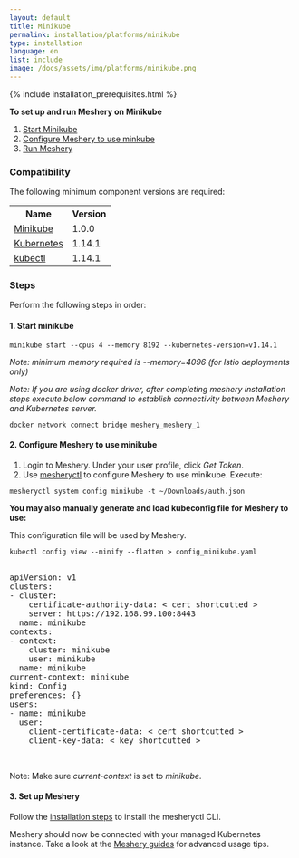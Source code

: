 ```yaml
---
layout: default
title: Minikube
permalink: installation/platforms/minikube
type: installation
language: en
list: include
image: /docs/assets/img/platforms/minikube.png
---
```


{% include installation_prerequisites.html %}

**To set up and run Meshery on Minikube** 

1. [Start Minikube](#1-start-minikube)
1. [Configure Meshery to use minkube](#2-configure-meshery-to-use-minikube)
1. [Run Meshery](#3-set-up-meshery)

### **Compatibility**
The following minimum component versions are required:

<table id="compatibility-table">
  <tr>
    <th id="model">Name</th>
    <th id="model">Version</th> 
  </tr>
  <tr>
    <td><a href="https://kubernetes.io/docs/tasks/tools/install-minikube/">Minikube</a></td>
    <td>1.0.0 </td>
  </tr>
  <tr>
    <td><a href="https://istio.io/docs/setup/kubernetes/prepare/platform-setup/minikube/">Kubernetes</a></td>
    <td>1.14.1</td>
  </tr>
  <tr>
    <td><a href="https://kubernetes.io/docs/tasks/tools/install-kubectl/">kubectl</a></td>
    <td>1.14.1</td>
  </tr>
</table>

### **Steps**
Perform the following steps in order:

#### 1. **Start minikube**

```minikube start --cpus 4 --memory 8192 --kubernetes-version=v1.14.1```

*Note: minimum memory required is --memory=4096 (for Istio deployments only)*

*Note: If you are using docker driver, after completing meshery installation steps execute below command to establish connectivity between Meshery and Kubernetes server.*

```docker network connect bridge meshery_meshery_1```

#### 2. **Configure Meshery to use minikube**

1. Login to Meshery. Under your user profile, click *Get Token*.
2. Use [mesheryctl](/docs/installation#using-mesheryctl) to configure Meshery to use minikube. Execute:

```mesheryctl system config minikube -t ~/Downloads/auth.json```

**You may also manually generate and load kubeconfig file for Meshery to use:**

This configuration file will be used by Meshery.

```kubectl config view --minify --flatten > config_minikube.yaml```

<pre class="codeblock-pre">
<div class="codeblock"><div class="clipboardjs">
apiVersion: v1
clusters:
- cluster:
    certificate-authority-data: < cert shortcutted >
    server: https://192.168.99.100:8443
  name: minikube
contexts:
- context:
    cluster: minikube
    user: minikube
  name: minikube
current-context: minikube
kind: Config
preferences: {}
users:
- name: minikube
  user:
    client-certificate-data: < cert shortcutted >
    client-key-data: < key shortcutted >
    
</div></div>
</pre>

Note: Make sure *current-context* is set to *minikube*.

#### 3. **Set up Meshery**

Follow the [installation steps](/docs/installation) to install the mesheryctl CLI. 

Meshery should now be connected with your managed Kubernetes instance. Take a look at the [Meshery guides](/docs/guides) for advanced usage tips.

